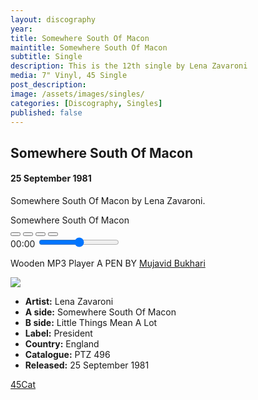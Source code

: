 ```yaml
---
layout: discography
year: 
title: Somewhere South Of Macon
maintitle: Somewhere South Of Macon
subtitle: Single
description: This is the 12th single by Lena Zavaroni
media: 7" Vinyl, 45 Single
post_description: 
image: /assets/images/singles/
categories: [Discography, Singles]
published: false
---
```

	
<main class="Main-Default">
<article>
<div class="row">
<div class="col s12 m9">
<h2>Somewhere South Of Macon</h2>
<h4>25 September 1981</h4>
<p class="flow-text">Somewhere South Of Macon by Lena Zavaroni.</p>
<div class="mediaplayer" id="mediaPlayer">
	<audio id="audioPlayer" src="https://fanzoflenazavaroni.github.io/audioplayer/media/A13.mp3"></audio>
	<div class="discarea">
		<div class="disc">
		</div>
		<div class="stylus">
			<div class="pivot"></div>
			<div class="arm"></div>
			<div class="head"></div>
		</div>
	</div>
	<div class="controls">
		<span class="title" id="songTitleLabel">
			Somewhere South Of Macon
		</span>
		<div class="buttons">
			<button id="backItem" class="back">
				<i class="fa fa-backward"></i>
			</button>
			<button id="playState" class="playstate">
				<i class="fa fa-play"></i>
				<i class="fa fa-pause"></i>
			</button>
			<button id="stopItem" class="stop">
				<i class="fa fa-stop"></i>
			</button>
			<button id="nextItem" class="next">
				<i class="fa fa-forward"></i>
			</button>
		</div>
		<div class="subControls">
			<span class="duration" id="currentDuration">00:00</span>
			<input class="volumeSlider" type="range" id="volumeSlider" min="0" max="1" step="0.01"/>
		</div>
	</div>
</div>
<p>Wooden MP3 Player A PEN BY <a href="https://codepen.io/mujavidb/pen/VmPydM">Mujavid Bukhari <sup><i class="fa fa-external-link"></i></sup></a></p>
</div>

<div class="col s12 m3">
<div class="card hoverable Card-Default">
<div class="card-content">
<img class="responsive-img" src="https://farm5.staticflickr.com/4635/38660594364_b77ce302a9_o_d.png">
<ul>
<li><b>Artist:</b> Lena Zavaroni</li>
<li><b>A side:</b> Somewhere South Of Macon</li>
<li><b>B side:</b> Little Things Mean A Lot</li>
<li><b>Label:</b> President</li>
<li><b>Country:</b> England</li>
<li><b>Catalogue:</b> PTZ 496</li>
<li><b>Released:</b> 25 September 1981</li>
</ul>
<a href="http://www.45cat.com/record/pt496">45Cat <sup><i class="fa fa-external-link"></i></sup></a>
</div></div></div></div>
</article>
</main>


<style>
.split {border-top: solid 5px #4B90B1;}

.fig1 {float:left; width:49%;}

.fig2 {float:right; width:49%;}

.fig3 {float:left; width:100%;}

figcaption {float:left; width:100%;}

@media only screen and (max-width: 700px) {
.fig1, .fig2 {float:left; width:100%;}
figcaption {float:left; width:100%; margin-bottom: 10px;}
}
</style>

